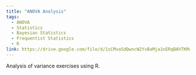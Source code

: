 ```yaml
---
title: "ANOVA Analysis"
tags:
  - ANOVA
  - Statistics
  - Bayesian Statistics
  - Frequentist Statistics
  - R
link: https://drive.google.com/file/d/1sCMvaSdQwncW2YvBaMja1nERqBAhTKMa/view?usp=sharing
---
```

Analysis of variance exercises using R.
